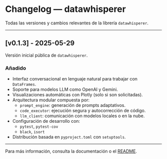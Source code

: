 # Changelog — datawhisperer

Todas las versiones y cambios relevantes de la librería `datawhisperer`.

---

## [v0.1.3] - 2025-05-29

Versión inicial pública de `datawhisperer`.

###  Añadido
- Interfaz conversacional en lenguaje natural para trabajar con `DataFrames`.
- Soporte para modelos LLM como OpenAI y Gemini.
- Visualizaciones automáticas con Plotly (solo si son solicitadas).
- Arquitectura modular compuesta por:
  - `prompt_engine`: generación de prompts adaptativos.
  - `code_executor`: ejecución segura y autocorrección de código.
  - `llm_client`: comunicación con modelos locales o en la nube.
- Configuración de desarrollo con:
  - `pytest`, `pytest-cov`
  - `black`, `isort`
- Distribución basada en `pyproject.toml` con `setuptools`.

---

Para más información, consulta la documentación o el [README](./README.md).

